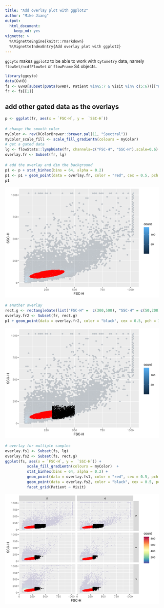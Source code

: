 ```yaml
---
title: "Add overlay plot with ggplot2"
author: "Mike Jiang"
output:
  html_document:
    keep_md: yes
vignette: >    
  %\VignetteEngine{knitr::rmarkdown}
  %\VignetteIndexEntry{Add overlay plot with ggplot2}        
---
```




`ggcyto` makes `ggplot2` to be able to work with `Cytometry` data, namely `flowSet/ncdfFlowSet` or `flowFrame` S4 objects.



```r
library(ggcyto)
data(GvHD)
fs <- GvHD[subset(pData(GvHD), Patient %in%5:7 & Visit %in% c(5:6))[["name"]]]
fr <- fs[[1]]
```

## add other gated data as the overlays

```r
p <- ggplot(fr, aes(x = `FSC-H`, y =  `SSC-H`))

# change the smooth color 
myColor <- rev(RColorBrewer::brewer.pal(11, "Spectral"))
myColor_scale_fill <- scale_fill_gradientn(colours = myColor)
# get a gated data
lg <- flowStats::lymphGate(fr, channels=c("FSC-H", "SSC-H"),scale=0.6)
overlay.fr <- Subset(fr, lg)

# add the overlay and dim the background
p1 <- p + stat_binhex(bins = 64, alpha = 0.2)
p1 <- p1 + geom_point(data = overlay.fr, color = "red", cex = 0.5, pch = 19)
p1
```

![](ggplot.flowSet.overlay_files/figure-html/unnamed-chunk-3-1.png)<!-- -->

```r
# another overlay 
rect.g <- rectangleGate(list("FSC-H" =  c(300,500), "SSC-H" = c(50,200)))
overlay.fr2 <- Subset(fr, rect.g)
p1 + geom_point(data = overlay.fr2, color = "black", cex = 0.5, pch = 19)
```

![](ggplot.flowSet.overlay_files/figure-html/unnamed-chunk-3-2.png)<!-- -->

```r
# overlay for multiple samples
overlay.fs1 <- Subset(fs, lg)
overlay.fs2 <- Subset(fs, rect.g)
ggplot(fs, aes(x = `FSC-H`, y =  `SSC-H`)) + 
          scale_fill_gradientn(colours = myColor)  +
          stat_binhex(bins = 64, alpha = 0.2) +
          geom_point(data = overlay.fs1, color = "red", cex = 0.5, pch = 19) +
          geom_point(data = overlay.fs2, color = "black", cex = 0.5, pch = 19) +
          facet_grid(Patient ~ Visit)
```

![](ggplot.flowSet.overlay_files/figure-html/unnamed-chunk-3-3.png)<!-- -->



